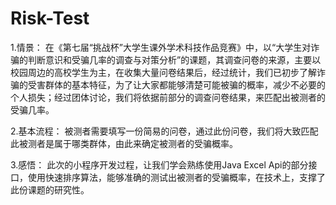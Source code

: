 # Risk-Test

1.情景：
       在《第七届“挑战杯”大学生课外学术科技作品竞赛》中，以“大学生对诈骗的判断意识和受骗几率的调查与对策分析”的课题，其调查问卷的来源，主要以校园周边的高校学生为主，在收集大量问卷结果后，经过统计，我们已初步了解诈骗的受害群体的基本特征，为了让大家都能够清楚可能被骗的概率，减少不必要的个人损失；经过团体讨论，我们将依据前部分的调查问卷结果，来匹配出被测者的受骗几率。
       
2.基本流程：
       被测者需要填写一份简易的问卷，通过此份问卷，我们将大致匹配此被测者是属于哪类群体，由此来确定被测者的受骗概率。

3.感悟：
       此次的小程序开发过程，让我们学会熟练使用Java Excel Api的部分接口，使用快速排序算法，能够准确的测试出被测者的受骗概率，在技术上，支撑了此份课题的研究性。
